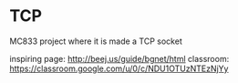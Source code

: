 # TCP
MC833 project where it is made a TCP socket

inspiring page: http://beej.us/guide/bgnet/html
classroom: https://classroom.google.com/u/0/c/NDU1OTUzNTEzNjYy
